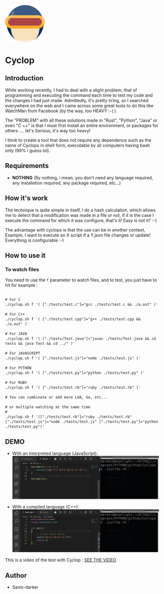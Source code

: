
<img src="./images/logo.png" width="130">

# Cyclop

## Introduction

While working recently, I had to deal with a slight problem, that of programming and executing the command each time to test my code and the changes I had just made. Admittedly, it's pretty tiring, so I searched everywhere on the web and I came across some great tools to do this like WatchMan from Facebook (by the way, too HEAVY :-( ).

The "PROBLEM" with all these solutions made in "Rust", "Python", "Java" or even "C ++" is that I must first install an entire environment, or packages for others .... let's Serious, it's way too heavy!

I think to create a tool that does not require any dependence such as the name of Cyclops in shell form, executable by all computers having bash only (99% i guess lol).

## Requirements

- **NOTHING** (By nothing, i mean, you don't need any language required, any installation required, any package required, etc...)

## How it's work

The technique is quite simple in itself, I do a hash calculation, which allows me to detect that a modification was made in a file or not, if it is the case I execute the command for which it was configure, that's it!
Easy is not it? :-)

The advantage with cyclops is that the use can be in another context, Example, I want to execute an X script if a Y.json file changes or update! Everything is configurable :-)


## How to use it


### To watch files

You need to use the `f` parameter to watch files, and to test, you just have to hit for example :

```shell

# For C
./cyclop.sh f '( ["./tests/test.c"]="gcc ./tests/test.c && ./a.out" )'

# For C++
./cyclop.sh f '( ["./tests/test.cpp"]="g++ ./tests/test.cpp && ./a.out" )'

# For JAVA
./cyclop.sh f '( ["./tests/Test.java"]="javac ./tests/Test.java && cd tests && java Test && cd ../" )'

# For JAVASCRIPT
./cyclop.sh f '( ["./tests/test.js"]="node ./tests/test.js" )'

# For PYTHON
./cyclop.sh f '( ["./tests/test.py"]="python ./tests/test.py" )'

# For RUBY
./cyclop.sh f '( ["./tests/test.rb"]="ruby ./tests/test.rb" )'

# You can combinate or add more LUA, Go, etc...

# or multiple watching at the same time
#
./cyclop.sh f '(["./tests/test.rb"]="ruby ./tests/test.rb" ["./tests/test.js"]="node ./tests/test.js" ["./tests/test.py"]="python ./tests/test.py")'
```

## DEMO

- With an interpreted language (JavaScript):
![Demo1](./images/demo.gif)


- With a compiled language (C++):
![Demo2](./images/demo2.gif)


This is a video of the test with Cyclop : [SEE THE VIDEO](https://www.youtube.com/watch?v=xF5nznQwhcg)


## Author

- Sanix-darker